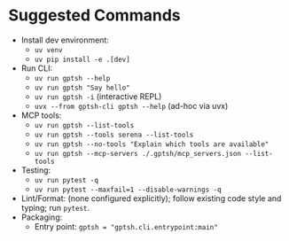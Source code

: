 # Suggested Commands

- Install dev environment:
  - `uv venv`
  - `uv pip install -e .[dev]`
- Run CLI:
  - `uv run gptsh --help`
  - `uv run gptsh "Say hello"`
  - `uv run gptsh -i` (interactive REPL)
  - `uvx --from gptsh-cli gptsh --help` (ad-hoc via uvx)
- MCP tools:
  - `uv run gptsh --list-tools`
  - `uv run gptsh --tools serena --list-tools`
  - `uv run gptsh --no-tools "Explain which tools are available"`
  - `uv run gptsh --mcp-servers ./.gptsh/mcp_servers.json --list-tools`
- Testing:
  - `uv run pytest -q`
  - `uv run pytest --maxfail=1 --disable-warnings -q`
- Lint/Format: (none configured explicitly); follow existing code style and typing; run `pytest`.
- Packaging:
  - Entry point: `gptsh = "gptsh.cli.entrypoint:main"`
